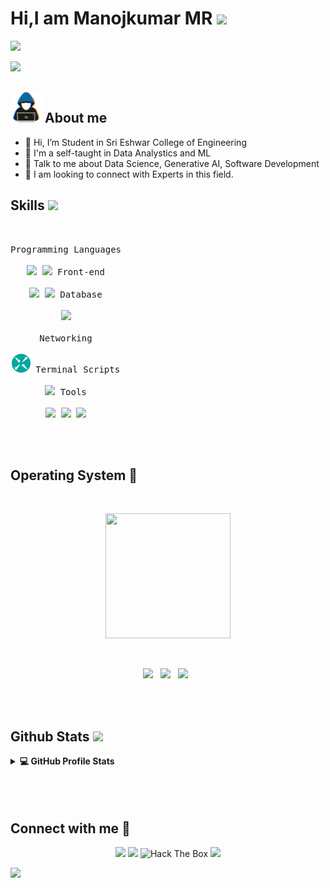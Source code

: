 <h1> Hi,I am Manojkumar MR <img src = "https://raw.githubusercontent.com/MartinHeinz/MartinHeinz/master/wave.gif" width = 30px> </h1>
<p align='center'>
</p>

<p>
  <a href="https://github.com/DenverCoder1/readme-typing-svg"><img src="https://readme-typing-svg.herokuapp.com?&font=IBM+Plex+Sans&color=abcdef&size=20&lines=Welcome+to+my+GitHub+Profile!;I'm+a+self-taught+Ethical+Hacker;I'm+a+Computer+Communication+engineer;Web+Developer" /></a>
</p>
<img src="https://user-images.githubusercontent.com/73097560/115834477-dbab4500-a447-11eb-908a-139a6edaec5c.gif">

## <picture><img src = "https://github.com/0xAbdulKhalid/0xAbdulKhalid/raw/main/assets/mdImages/about_me.gif" width = 50px></picture> **About me**


- 👋 Hi, I’m Student in Sri Eshwar College of Engineering
- 💼 I'm a self-taught in Data Analystics and ML
- 💬 Talk to me about Data Science, Generative AI, Software Development
- 👯 I am looking to connect with Experts in this field. 

<h2> Skills <img src = "https://media2.giphy.com/media/QssGEmpkyEOhBCb7e1/giphy.gif?cid=ecf05e47a0n3gi1bfqntqmob8g9aid1oyj2wr3ds3mg700bl&rid=giphy.gif" width = 20px> </h2>
<br>
<div>
  <p style="display: inline-block;" align="center">
    <kbd>
      <kbd>Programming Languages</kbd>
      <br>
      <br>
      <img width="30px" src="https://cdn.jsdelivr.net/gh/devicons/devicon/icons/python/python-original.svg" /> 
      <img width="30px" src="https://cdn.jsdelivr.net/gh/devicons/devicon/icons/java/java-plain.svg" /> 
    </kbd>
    <kbd>
      <kbd>Front-end</kbd>
      <br>
      <br>
      <img width="30px" src="https://cdn.jsdelivr.net/gh/devicons/devicon/icons/html5/html5-original.svg" /> 
      <img width="30px" src="https://cdn.jsdelivr.net/gh/devicons/devicon/icons/css3/css3-plain-wordmark.svg" />
    </kbd>
    <kbd>
      <kbd>Database</kbd>
      <br>
      <br>
      <img width="30px" src="https://user-images.githubusercontent.com/40461634/114240226-2f506580-9955-11eb-849b-e2a25117d681.png" />
    </kbd>
    <br>
    <br>
    <kbd>
      <kbd>Networking</kbd>
      <br>
      <br>
      <img width="30px" src="https://github.com/tmusabaika/minimalistic-networking-icons/blob/master/svg/strokes-digital_minima_icons_assorted/minima_router.svg" />
    </kbd>
    <kbd>
      <kbd>Terminal Scripts</kbd>
      <br>
      <br>
      <img width="30px" src="https://cdn.jsdelivr.net/gh/devicons/devicon/icons/bash/bash-original.svg" />
    </kbd>
    <kbd>
      <kbd>Tools</kbd>
      <br>
      <br>
      <img width="30px" src="https://camo.githubusercontent.com/f4f333bf0c6daae6bfd939d8ee129fa504c575fa67c18662a730a983ed87eb15/68747470733a2f2f706f7274737769676765722e6e65742f636f6e74656e742f696d616765732f7376672f69636f6e732f656e74657270726973652e737667" />
      <img width="30px" src="https://cdn.jsdelivr.net/gh/devicons/devicon/icons/vscode/vscode-original.svg" />
      <img width="30px" src="https://cdn.jsdelivr.net/gh/devicons/devicon/icons/pycharm/pycharm-original.svg" />
      
  </kbd>
    
  </p>
</div>
<br>
<br>

<h2> Operating System 🐧 </h2>
<br>
<p align='center'>
<img src="https://media.giphy.com/media/WFZvB7VIXBgiz3oDXE/giphy.gif" width="200" height="200" frameBorder="0" class="giphy-embed" allowFullScreen></img></p>
<br>
<p align='center'>
<img src="https://img.shields.io/badge/Kali-268BEE?style=for-the-badge&logo=kalilinux&logoColor=white">&nbsp;&nbsp;
<img src="https://img.shields.io/badge/Ubuntu-E95420?style=for-the-badge&logo=ubuntu&logoColor=white">&nbsp;&nbsp;
<img src="https://img.shields.io/badge/Windows-0078D6?style=for-the-badge&logo=windows&logoColor=white">&nbsp;&nbsp;
</p>
<br>
<br>

<h2> Github Stats <img src = "https://i.pinimg.com/originals/65/c4/f4/65c4f452571be1261e9c623f7da488ac.gif" width = 20px> </h2>

<details> 
  <summary><b>💻 GitHub Profile Stats</b></summary>
	
![](https://github-readme-stats.vercel.app/api?username=its-me-manoj&theme=graywhite&hide_border=false&include_all_commits=false&count_private=false)
![](https://github-readme-streak-stats.herokuapp.com/?user=its-me-manoj&theme=graywhite&hide_border=false)
![](https://github-readme-stats.vercel.app/api/top-langs/?username=its-me-manoj&theme=graywhite&hide_border=false&include_all_commits=false&count_private=false&layout=compact)
</details>
<br>


<br>
<br>

## Connect with me  🤝

<p align="center">
	<a href=" https://www.linkedin.com/in/manoj-kumar-6939a823b" target="_blank"><img src="https://img.icons8.com/?size=512&id=60ZV_wYC0BM2&format=png" width="50px" /></a>
        <a href="https://github.com/its-me-manoj" target="_blank"><img src="https://img.icons8.com/?size=512&id=iEBcQcM9rnZ9&format=png" width="60px" /></a>
        <a herf="https://app.hackthebox.com/profile/1496377" target="_blank"><img src="http://www.hackthebox.eu/badge/image/1496377" alt="Hack The Box"></a>
        <a href="https://instagram.com/415_f0und?igshid=MzNlNGNkZWQ4Mg==" target="_blank"><img src="https://img.icons8.com/?size=512&id=YtpeVQhQ8USm&format=png" width="60px" /></a>

</p>

<img src="https://user-images.githubusercontent.com/73097560/115834477-dbab4500-a447-11eb-908a-139a6edaec5c.gif">
